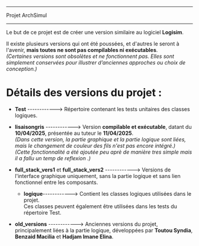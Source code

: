 *****************************************************************************************************************
Projet ArchSimul
*****************************************************************************************************************

Le but de ce projet est de créer une version similaire au logiciel **Logisim**.

Il existe plusieurs versions qui ont été poussées, et d'autres le seront à l'avenir, **mais toutes ne sont pas compilables ni exécutables**.  
*(Certaines versions sont obsolètes et ne fonctionnent pas. Elles sont simplement conservées pour illustrer d’anciennes approches ou choix de conception.)*

# Détails des versions du projet :
+ **Test** ------------> Répertoire contenant les tests unitaires des classes logiques.

+ **lisaisongris** ------------> Version **compilable et exécutable**, datant du **10/04/2025**, présentée au tuteur le **11/04/2025**.  
  *(Dans cette version, la partie graphique et la partie logique sont liées, mais le changement de couleur des fils n'est pas encore intégré.)*  
  *(Cette fonctionnalité a été ajoutée peu aprè de manière tres simple mais il a fallu un temp de reflexion .)*

- **full_stack_vers1** et **full_stack_vers2** ------------> Versions de l'interface graphique uniquement, sans la partie logique et sans lien fonctionnel entre les composants.

  + **logique**------------> Contient les classes logiques utilisées dans le projet.  
  Ces classes peuvent également être utilisées dans les tests du répertoire Test.

+ **old_versions** ------------> Anciennes versions du projet, principalement liées à la partie logique, développées par **Toutou Syndia**, **Benzaid Macilia** et **Hadjam Imane Elina**.
